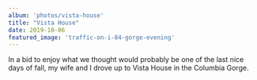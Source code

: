 ```yaml
---
album: 'photos/vista-house'
title: "Vista House"
date: 2019-10-06
featured_image: 'traffic-on-i-84-gorge-evening'
---
```


In a bid to enjoy what we thought would probably be one of the last nice days of fall, my wife and I drove up to Vista House in the Columbia Gorge.
